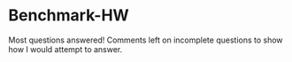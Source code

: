 # Benchmark-HW

Most questions answered! Comments left on incomplete questions to show how I would attempt to answer.
